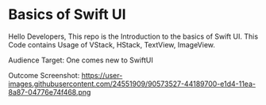 # Basics of Swift UI

Hello Developers,
This repo is the Introduction to the basics of Swift UI.
This Code contains Usage of VStack, HStack, TextView, ImageView.

Audience Target: One comes new to SwiftUI

Outcome Screenshot: https://user-images.githubusercontent.com/24551909/90573527-44189700-e1d4-11ea-8a87-04776e74f468.png




